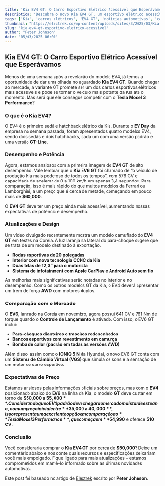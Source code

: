 ```yaml
---
title: 'Kia EV4 GT: O Carro Esportivo Elétrico Acessível que Esperávamos'
description: 'Descubra o novo Kia EV4 GT, um esportivo elétrico acessível que promete impressionar.'
tags: ['Kia', 'carros elétricos', 'EV4 GT', 'notícias automotivas', 'carros esportivos']
thumbnail: "https://electrek.co/wp-content/uploads/sites/3/2025/03/Kia-EV4-GT.jpeg?quality=82&strip=all&w=1400"
slug: "kia-ev4-gt-esportivo-eletrico-acessivel"
author: "Peter Johnson"
date: "05/03/2025 06:00"
---
```


## Kia EV4 GT: O Carro Esportivo Elétrico Acessível que Esperávamos

Menos de uma semana após a revelação do modelo EV4, já temos a oportunidade de dar uma olhada no aguardado **Kia EV4 GT**. Quando chegar ao mercado, a variante GT promete ser um dos carros esportivos elétricos mais acessíveis e pode se tornar o veículo mais potente da Kia até o momento. Mas será que ele consegue competir com o **Tesla Model 3 Performance**?

### O que é o Kia EV4?
O EV4 é o primeiro sedã e hatchback elétrico da Kia. Durante o **EV Day** da empresa na semana passada, foram apresentados quatro modelos EV4, sendo dois sedãs e dois hatchbacks, cada um com uma versão padrão e uma versão **GT-Line**. 

### Desempenho e Potência
Agora, estamos ansiosos com a primeira imagem do **EV4 GT** de alto desempenho. Vale lembrar que o **Kia EV6 GT** foi chamado de “o veículo de produção Kia mais poderoso de todos os tempos”, com 576 CV e capacidade de acelerar de 0 a 100 km/h em apenas 3,4 segundos. Para comparação, isso é mais rápido do que muitos modelos da Ferrari ou Lamborghini, a um preço que é cerca de metade, começando em pouco mais de **$60,000**.

O **EV4 GT** deve ter um preço ainda mais acessível, aumentando nossas expectativas de potência e desempenho.

### Atualizações e Design
Um vídeo divulgado recentemente mostra um modelo camuflado do **EV4 GT** em testes na Coreia. A luz laranja na lateral do para-choque sugere que se trata de um modelo destinado à exportação.

- **Rodas esportivas de 20 polegadas**
- **Interior com nova tecnologia CCNC da Kia**
- **Duas telas de 12,3” para o motorista**
- **Sistema de infotainment com Apple CarPlay e Android Auto sem fio**  

As melhorias mais significativas serão notadas no interior e no desempenho. Como os outros modelos GT da Kia, o EV4 deverá apresentar um trem de força **AWD** com motores duplos.

### Comparação com o Mercado
O **EV6**, lançado na Coreia em novembro, agora possui 641 CV e 761 Nm de torque quando o **Controle de Lançamento** é ativado. Com isso, o EV6 GT inclui:
- **Para-choques dianteiros e traseiros redesenhados**
- **Bancos esportivos com revestimento em camurça**
- **Bomba de calor (padrão em todas as versões AWD)**

Além disso, assim como o **IONIQ 5 N** da Hyundai, o novo EV6 GT conta com um **Sistema de Câmbio Virtual (VGS)** que simula os sons e a sensação de um motor de carro esportivo.

### Expectativas de Preço
Estamos ansiosos pelas informações oficiais sobre preços, mas com o **EV4** posicionado abaixo do **EV6** na linha da Kia, o modelo **GT** deve custar em torno de **$50,000 a $55,000**. Considerando que o EV4 padrão deve chegar ao mercado mais tarde este ano, com um preço inicial entre **$35,000 a $40,000**, isso representa uma excelente opção em comparação ao **Tesla Model 3 Performance**, que começa em **$54,990** e oferece **510 CV**.

### Conclusão
Você consideraria comprar o **Kia EV4 GT** por cerca de **$50,000**? Deixe um comentário abaixo e nos conte quais recursos e especificações deixariam você mais empolgado. Fique ligado para mais atualizações – estamos comprometidos em mantê-lo informado sobre as últimas novidades automotivas. 

Este post foi baseado no artigo de [Electrek](https://electrek.co/2025/03/04/kia-ev4-gt-coming-soon-affordable-ev-sports-car-video/) escrito por **Peter Johnson**.
